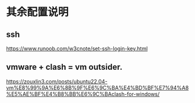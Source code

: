 # 其余配置说明
## ssh 
https://www.runoob.com/w3cnote/set-ssh-login-key.html


## vmware + clash = vm outsider.
https://zouxlin3.com/posts/ubuntu22.04-vm%E8%99%9A%E6%8B%9F%E6%9C%BA%E4%BD%BF%E7%94%A8%E5%AE%BF%E4%B8%BB%E6%9C%BAclash-for-windows/